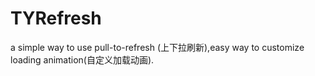 # TYRefresh
a simple way to use pull-to-refresh (上下拉刷新),easy way to customize loading animation(自定义加载动画).


